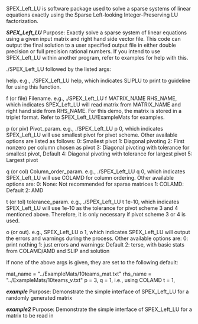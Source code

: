 SPEX_Left_LU is software package used to solve a sparse systems of linear equations
exactly using the Sparse Left-looking Integer-Preserving LU factorization.

*********SPEX_Left_LU*********
Purpose: Exactly solve a sparse system of linear equations using a given input
         matrix and right hand side vector file. This code can output the final
         solution to a user specified output file in either double precision or
         full precision rational numbers. If you intend to use SPEX_Left_LU within
         another program, refer to examples for help with this.

./SPEX_Left_LU followed by the listed args:

help. e.g., ./SPEX_Left_LU help, which indicates SLIPLU to print to guideline
for using this function.

f (or file) Filename. e.g., ./SPEX_Left_LU f MATRIX_NAME RHS_NAME, which indicates
SPEX_Left_LU will read matrix from MATRIX_NAME and right hand side from RHS_NAME.
For this demo, the matrix is stored in a triplet format. Refer to
SPEX_Left_LU/ExampleMats for examples.

p (or piv) Pivot_param. e.g., ./SPEX_Left_LU p 0, which indicates SPEX_Left_LU will use
smallest pivot for pivot scheme. Other available options are listed
as follows:
       0: Smallest pivot
       1: Diagonal pivoting
       2: First nonzero per column chosen as pivot
       3: Diagonal pivoting with tolerance for smallest pivot, Default
       4: Diagonal pivoting with tolerance for largest pivot
       5: Largest pivot

q (or col) Column_order_param. e.g., ./SPEX_Left_LU q 0, which indicates SPEX_Left_LU
will use COLAMD for column ordering. Other available options are:
       0: None: Not recommended for sparse matrices
       1: COLAMD: Default
       2: AMD

t (or tol) tolerance_param. e.g., ./SPEX_Left_LU t 1e-10, which indicates SPEX_Left_LU
will use 1e-10 as the tolerance for pivot scheme 3 and 4 mentioned above.
Therefore, it is only necessary if pivot scheme 3 or 4 is used.

o (or out). e.g., SPEX_Left_LU o 1, which indicates SPEX_Left_LU will output the
errors and warnings during the process. Other available options are:
       0: print nothing
       1: just errors and warnings: Default
       2: terse, with basic stats from COLAMD/AMD and SLIP and solution

If none of the above args is given, they are set to the following default:

  mat_name = "../ExampleMats/10teams_mat.txt"
  rhs_name = "../ExampleMats/10teams_v.txt"
  p = 3, 
  q = 1, i.e., using COLAMD
  t = 1,


*********example*********
Purpose: Demonstrate the simple interface of SPEX_Left_LU for a randomly generated
         matrix

*********example2*********
Purpose: Demonstrate the simple interface of SPEX_Left_LU for a matrix to be read in


